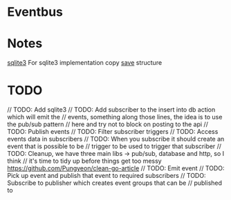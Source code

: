 # Eventbus

# Notes
[sqlite3](https://gosamples.dev/sqlite-intro/)
For sqlite3 implementation copy [save](../save/main.go) structure

# TODO
// TODO: Add sqlite3
// TODO: Add subscriber to the insert into db action which will emit the
// events, something along those lines, the idea is to use the pub/sub pattern
// here and try not to block on posting to the api
// TODO: Publish events
// TODO: Filter subscriber triggers
// TODO: Access events data in subscribers
// TODO: When you subscribe it should create an event that is possible to be
// trigger to be used to trigger that subscriber
// TODO: Cleanup, we have three main libs -> pub/sub, database and http, so I think
// it's time to tidy up before things get too messy https://github.com/Pungyeon/clean-go-article
// TODO: Emit event
// TODO: Pick up event and publish that event to required subscribers
// TODO: Subscribe to publisher which creates event groups that can be
// published to
